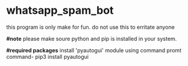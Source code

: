 # whatsapp_spam_bot
this program is only make for fun. do not use this to erritate anyone

**#note**
please make soure python and pip is installed in your system.

**#required packages**
install 'pyautogui' module using command promt
command-  pip3 install pyautogui
